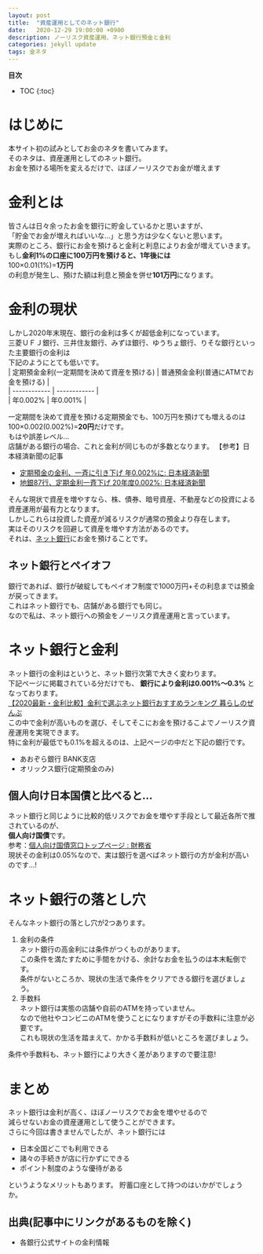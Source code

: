 ```yaml
---
layout: post
title:  "資産運用としてのネット銀行"
date:   2020-12-29 19:00:00 +0900
description: ノーリスク資産運用、ネット銀行預金と金利
categories: jekyll update
tags: 金ネタ
---
```

**目次**
- TOC
{:toc}

# はじめに
本サイト初の試みとしてお金のネタを書いてみます。  
そのネタは、資産運用としてのネット銀行。  
お金を預ける場所を変えるだけで、ほぼノーリスクでお金が増えます  

# 金利とは  
皆さんは日々余ったお金を銀行に貯金しているかと思いますが、  
「貯金でお金が増えればいいな…」と思う方は少なくないと思います。  
実際のところ、銀行にお金を預けると金利と利息によりお金が増えていきます。  
もし**金利1%の口座に100万円を預けると、1年後には**  
100×0.01(1%)=**1万円**  
の利息が発生し、預けた額は利息と預金を併せ**101万円**になります。

# 金利の現状
しかし2020年末現在、銀行の金利は多くが超低金利になっています。   
三菱ＵＦＪ銀行、三井住友銀行、みずほ銀行、ゆうちょ銀行、りそな銀行といった主要銀行の金利は  
下記のようにとても低いです。  
| 定期預金金利(一定期間を決めて資産を預ける) | 普通預金金利(普通にATMでお金を預ける) |  
| ------------ | ------------ |  
| 年0.002%     | 年0.001%     |  

一定期間を決めて資産を預ける定期預金でも、100万円を預けても増えるのは  
100×0.002(0.002%)=**20円**だけです。  
もはや誤差レベル…  
店舗がある銀行の場合、これと金利が同じものが多数となります。 
【参考】日本経済新聞の記事  
 - [定期預金の金利、一斉に引き下げ 年0.002%に: 日本経済新聞](https://www.nikkei.com/article/DGXMZO58492050U0A420C2K12200/)  
 - [地銀87行、定期金利一斉下げ 20年度0.002%: 日本経済新聞](https://www.nikkei.com/article/DGXMZO61998330Y0A720C2EE9000/)  

そんな現状で資産を増やすなら、株、債券、暗号資産、不動産などの投資による資産運用が最有力となります。  
しかしこれらは投資した資産が減るリスクが通常の預金より存在します。  
実はそのリスクを回避して資産を増やす方法があるのです。  
それは、[ネット銀行](https://www.rakuten-bank.co.jp/account/jyoshi/netbank/)にお金を預けることです。  
## ネット銀行とペイオフ
銀行であれば、銀行が破綻してもペイオフ制度で1000万円+その利息までは預金が戻ってきます。  
これはネット銀行でも、店舗がある銀行でも同じ。  
なので私は、ネット銀行への預金をノーリスク資産運用と言っています。  

# ネット銀行と金利    
ネット銀行の金利はというと、ネット銀行次第で大きく変わります。   
下記ページに掲載されている分だけでも、 **銀行により金利は0.001%～0.3%** となっております。  
[【2020最新・金利比較】金利で選ぶネット銀行おすすめランキング 暮らしのぜんぶ](https://hoken-all.co.jp/media/netbank-kinri/)  
この中で金利が高いものを選び、そしてそこにお金を預けるこよでノーリスク資産運用を実現できます。  
特に金利が最低でも0.1%を超えるのは、上記ページの中だと下記の銀行です。
 - あおぞら銀行 BANK支店
 - オリックス銀行(定期預金のみ)
## 個人向け日本国債と比べると…
ネット銀行と同じように比較的低リスクでお金を増やす手段として最近各所で推されているのが、  
**個人向け国債**です。  
参考：[個人向け国債窓口トップページ : 財務省](https://www.mof.go.jp/jgbs/individual/kojinmuke/)  
現状その金利は0.05%なので、実は銀行を選べばネット銀行の方が金利が高いのです…!

# ネット銀行の落とし穴
そんなネット銀行の落とし穴が2つあります。
1. 金利の条件  
ネット銀行の高金利には条件がつくものがあります。  
この条件を満たすために手間をかける、余計なお金を払うのは本末転倒です。  
条件がないところか、現状の生活で条件をクリアできる銀行を選びましょう。  
1. 手数料  
ネット銀行は実態の店舗や自前のATMを持っていません。  
なので他社やコンビニのATMを使うことになりますがその手数料に注意が必要です。  
これも現状の生活を踏まえて、かかる手数料が低いところを選びましょう。
  
条件や手数料も、ネット銀行により大きく差がありますので要注意!  

# まとめ
ネット銀行は金利が高く、ほぼノーリスクでお金を増やせるので  
減らせないお金の資産運用として使うことができます。  
さらに今回は書きませんでしたが、ネット銀行には  
 - 日本全国どこでも利用できる  
 - 諸々の手続きが店に行かずにできる  
 - ポイント制度のような優待がある  

というようなメリットもあります。
貯蓄口座として持つのはいかがでしょうか。  

## 出典(記事中にリンクがあるものを除く)
 - 各銀行公式サイトの金利情報
